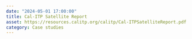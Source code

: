 ```yaml
---
date: "2024-05-01 17:00:00"
title: Cal-ITP Satellite Report
asset: https://resources.calitp.org/calitp/Cal-ITPSatelliteReport.pdf
category: Case studies
---
```

